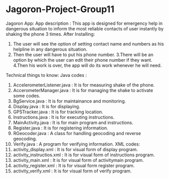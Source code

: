 # Jagoron-Project-Group11
Jagoron App:
App description : 
This app is designed for emergency help in dangerous situation to inform the most reliable contacts of user instantly by shaking the phone 3 times.
After Installing:
1. The user will see the option of setting contact name and numbers  as his helpline in any dangerous situation.
2. Then the user will have to put  his phone number.
3.There will be an option by which the user can edit their  phone number if they want.
4.Then his work is over, the app will do its work whenever he will need. 

Technical things to know:
Java codes :
1.	AccelerometerListener.java : It is for measuring shake of the phone.
2.	AccerometerManager.java : It is for managing the shake  to activate some codes.
3.	BgService.java : It is for maintainance and monitoring. 
4.	Display.java : It is for displaying.
5.	GPSTracker.java : It is for tracking location.
6.	Instructions.java : It is for executing instructions.
7.	MainActivity.java : It is for main program and instructions.
8.	Register.java : It is for registering information.
9.	RGeocoder.java : A class for handling geocoding and reverse geocoding.
10.	Verify.java : A program for verifying information.
XML codes:
1.	activity_display.xml : It is for visual form of display program.
2.	activity_instructios.xml : It is for visual form of instructions program.
3.	activity_main.xml : It is for visual form of activitymain program.
4.	activity_register.xml : It is for visual form register program.
5.	activity_verify.xml : It is for visual form of verify program.




